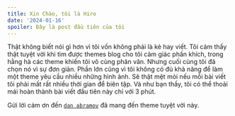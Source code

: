 ```yaml
---
title: Xin Chào, tôi là Hiro
date: '2024-01-16'
spoiler: Đây là post đầu tiên của tôi
---
```


Thật không biết nói gì hơn vì tôi vốn không phải là kẻ hay viết. Tôi cảm thấy thật tuyệt vời khi tìm được themes blog cho tôi cảm giác phấn khích, trong hằng hà các theme khiến tôi vô cùng phân vân. Nhưng cuối cùng tôi đã chọn nó vì sự đơn giản. Phần lớn cũng vì tôi không có đủ khả năng để làm một theme yêu cầu nhiều những hình ảnh. Sẽ thật mệt mỏi nếu mỗi bài viết tôi phải mất rất nhiều thời gian để biên tập. Và như bạn thấy, tôi có thể thoải mái hoàn thành bài viết đầu tiên này chỉ với 3 phút.

Gửi lời cám ơn đến [`dan abramov`](https://overreacted.io/) đã mang đến theme tuyệt vời này.
